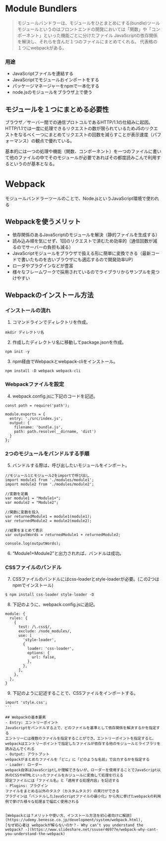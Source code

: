 # Module Bundlers
> モジュールバンドラーは、モジュールをひとまとめにする(bundle)ツール
> モジュールというのはフロントエンドの開発においては「関数」や「コンポーネント」といった機能ごとに分けたファイル
> JavaScriptの依存関係を解決し、それらを含んだ１つのファイルにまとめてくれる。
> 代表格の１つにwebpackがある。

### 用途
- JavaScriptファイルを連結する
- JavaScriptでモジュールおインポートをする
- パッケージマネージャーをnpmで一本化する
- node.jsのモジュールをブラウザ上で使う

## モジュールを１つにまとめる必要性
ブラウザ／サーバー間での通信プロトコルであるHTTP/1.1の仕組みに起因。
HTTP/1.1では一度に処理できるリクエストの数が限られているためJSのリクエストをなるべく一つにまとめてリクエストの回数を減らすことが表示速度（パフォーマンス）の観点で優れている。

基本的には一つの処理や機能（関数、コンポーネント）を一つのファイルに書いて他のファイルの中でそのモジュールが必要であればその都度読みこんで利用するというのが基本となる。

# Webpack
モジュールバンドラーツールのことで、Node.jsというJavaScript環境で使われる

## Webpackを使うメリット
- 依存関係のあるJavaScriptのモジュールを解決（静的ファイルを生成する）
- 読み込み順を気にせず、1回のリクエストで済むため効率的（通信回数が減るのでサーバーの負担も減る）
- JavaScriptモジュールをブラウザで扱える形に簡単に変換できる（最新コードで書いたものを古いブラウザにも適応するので開発効率UP）
- ローダやプラグインなどが豊富
- 様々なフレームワークで採用されているのでライブラリからサンプルを見つけやすい

## Webpackのインストール方法
### インストールの流れ
1. コマンドラインでディレクトリを作成。
```
mkdir ディレクトリ名
```
2. 作成したディレクトリ名に移動してpackage.jsonを作成。
```
npm init -y
```
3. npm経由でWebpackとwebpack-cliをインストール。
```
npm install -D webpack webpack-cli
```
### Webpackファイルを設定
4. webpack.config.jsに下記のコードを記述。
```
const path = require('path');

module.exports = {
  entry: './src/index.js',
  output: {
    filename: 'bundle.js',
    path: path.resolve(__dirname, 'dist')
  }
};
```
### 2つのモジュールをバンドルする手順
5. バンドルする際は、呼び出したいモジュールをインポート。
```
//モジュール1とモジュール2をimportで呼び出し
import module1 from './modules/module1';
import module2 from './modules/module2';

//変数を定義
var module1 = "Module1+";
var module2 = "Module2";

//関数に変数を投入
var returnedModule1 = module1(module1);
var returnedModule2 = module2(module2);

//結果をまとめて表示
var outputWords = returnedModule1 + returnedModule2;

console.log(outputWords);
```
6. “Module1+Module2”と出力されれば、バンドルは成功。

### CSSファイルのバンドル
7. CSSファイルのバンドルにはcss-loaderとstyle-loaderが必要。(この2つはnpmでインストール)
```
$ npm install css-loader style-loader -D
```
8. 下記のように、webpack.config.jsに追記。
```
module: {
  rules: {
    {
      test: /\.css$/,
      exclude: /node_modules/,
      use: [
        'style-loader',
        {
          loader: 'css-loader',
          options: {
            url: false,
          },
        },
      ],
    },
  },
}
```
9. 下記のように記述することで、CSSファイルをインポートする。
```
import 'style.css';
```　

## Webpackの基本要素
- Entry: エントリーポイント
JavaScriptをバンドルする上で、どのファイルを基準として依存関係を解決するかを指定する
エントリーには複数のファイルを指定することができ、エントリーポイントを指定すると、webpackはエントリーポイントで指定したファイルが依存する他のモジュールとライブラリを読み込んでくれる
- Output: アウトプット
webpackがまとめたファイルを「どこ」に「どのような名前」で出力するかを指定する
- Loader: ローダー
webpack自体はJavaScriptしか理解できないが、ローダーを使用することでJavaScript以外のCSSやHTMLといったファイルをおジュールに変換して処理を行える
設定ファイルには「ファイル名」と「適用する処理内容」を記述する
- Plugins: プラグイン
ファイルをまとめる以外のタスク（カスタムタスク）の実行ができる
プラグインは「バンドルしたJavaScriptファイルの最小化」から先に挙げたwebpackの利用例で挙げた様々な処理まで幅広く使用される


[Webpackとは？メリットや使い方、インストール方法を初心者向けに解説](https://udemy.benesse.co.jp/development/system/webpack.html),
[なぜ初心者は webpackが解らないのか？- Why can’t you understand the webpack? -](https://www.slideshare.net/ssuser46977e/webpack-why-cant-you-understand-the-webpack)
